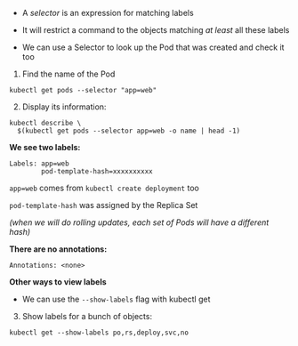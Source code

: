 - A *selector* is an expression for matching labels

- It will restrict a command to the objects matching *at least* all these labels

- We can use a Selector to look up the Pod that was created and check it too


1. Find the name of the Pod

```execute
kubectl get pods --selector "app=web"
```

2. Display its information:

```execute
kubectl describe \
  $(kubectl get pods --selector app=web -o name | head -1)
```

**We see two labels:**

```
Labels: app=web
        pod-template-hash=xxxxxxxxxx
```

`app=web` comes from `kubectl create deployment` too

`pod-template-hash` was assigned by the Replica Set

*(when we will do rolling updates, each set of Pods will have a different hash)*

**There are no annotations:**

```
Annotations: <none>
```

**Other ways to view labels**

* We can use the `--show-labels` flag with kubectl get

3. Show labels for a bunch of objects:

```execute
kubectl get --show-labels po,rs,deploy,svc,no
```
